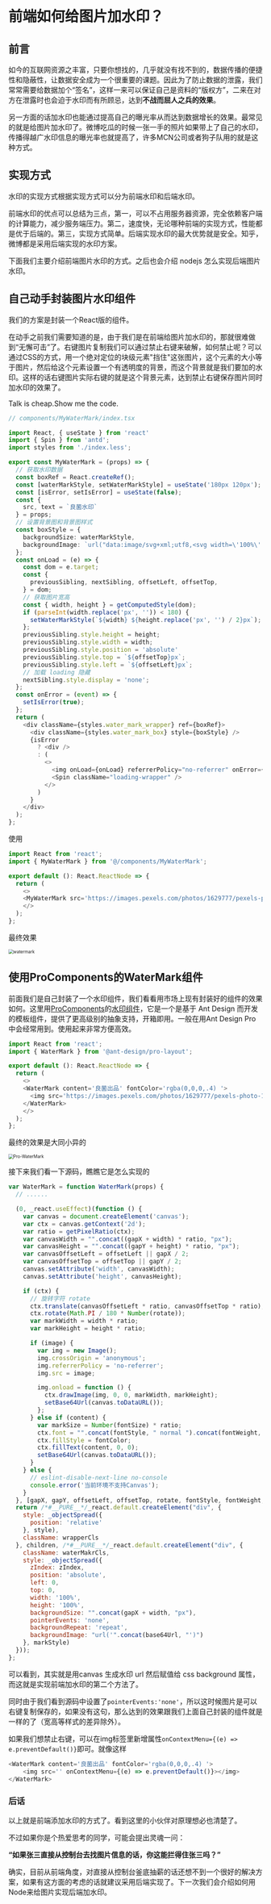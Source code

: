 # 前端如何给图片加水印？

## 前言

如今的互联网资源之丰富，只要你想找的，几乎就没有找不到的，数据传播的便捷性和隐蔽性，让数据安全成为一个很重要的课题。因此为了防止数据的泄露，我们常常需要给数据加个“签名”，这样一来可以保证自己是资料的“版权方”，二来在对方在泄露时也会迫于水印而有所顾忌，达到**不战而屈人之兵的效果**。

另一方面的话加水印也能通过提高自己的曝光率从而达到数据增长的效果。最常见的就是给图片加水印了。微博吃瓜的时候一张一手的照片如果带上了自己的水印，传播得越广水印信息的曝光率也就提高了，许多MCN公司或者狗子队用的就是这种方式。

## 实现方式

水印的实现方式根据实现方式可以分为前端水印和后端水印。

前端水印的优点可以总结为三点，第一，可以不占用服务器资源，完全依赖客户端的计算能力，减少服务端压力。第二，速度快，无论哪种前端的实现方式，性能都是优于后端的。第三，实现方式简单。后端实现水印的最大优势就是安全。知乎，微博都是采用后端实现的水印方案。

下面我们主要介绍前端图片水印的方式。之后也会介绍 nodejs 怎么实现后端图片水印。

## 自己动手封装图片水印组件

我们的方案是封装一个React版的组件。

在动手之前我们需要知道的是，由于我们是在前端给图片加水印的，那就很难做到“无懈可击”了。右键图片复制我们可以通过禁止右键来破解，如何禁止呢？可以通过CSS的方式，用一个绝对定位的块级元素"挡住"这张图片，这个元素的大小等于图片，然后给这个元素设置一个有透明度的背景，而这个背景就是我们要加的水印。这样的话右键图片实际右键的就是这个背景元素，达到禁止右键保存图片同时加水印的效果了。

Talk is cheap.Show me the code.

```typescript
// components/MyWaterMark/index.tsx

import React, { useState } from 'react'
import { Spin } from 'antd';
import styles from './index.less';

export const MyWaterMark = (props) => {
  // 获取水印数据
  const boxRef = React.createRef();
  const [waterMarkStyle, setWaterMarkStyle] = useState('180px 120px');
  const [isError, setIsError] = useState(false);
  const {
    src, text = `良菌水印`
  } = props;
  // 设置背景图和背景图样式
  const boxStyle = {
    backgroundSize: waterMarkStyle,
    backgroundImage: `url("data:image/svg+xml;utf8,<svg width=\'100%\' height=\'100%\' xmlns=\'http://www.w3.org/2000/svg\' version=\'1.1\'><text width=\'100%\' height=\'100%\' x=\'20\' y=\'68\'  transform=\'rotate(-20)\' fill=\'rgba(0, 0, 0, 0.4)\' font-size=\'14\' stroke=\'rgba(255, 255, 255, .2)\' stroke-width=\'1\'>${text}</text></svg>")`,
  };
  const onLoad = (e) => {
    const dom = e.target;
    const {
      previousSibling, nextSibling, offsetLeft, offsetTop,
    } = dom;
    // 获取图片宽高
    const { width, height } = getComputedStyle(dom);
    if (parseInt(width.replace('px', '')) < 180) {
      setWaterMarkStyle(`${width} ${height.replace('px', '') / 2}px`);
    };
    previousSibling.style.height = height;
    previousSibling.style.width = width;
    previousSibling.style.position = 'absolute'
    previousSibling.style.top = `${offsetTop}px`;
    previousSibling.style.left = `${offsetLeft}px`;
    // 加载 loading 隐藏
    nextSibling.style.display = 'none';
  };
  const onError = (event) => {
    setIsError(true);
  };
  return (
    <div className={styles.water_mark_wrapper} ref={boxRef}>
      <div className={styles.water_mark_box} style={boxStyle} />
      {isError
        ? <div />
        : (
          <>
            <img onLoad={onLoad} referrerPolicy="no-referrer" onError={onError} src={src} alt="图片显示错误" width='800px'/>
            <Spin className="loading-wrapper" />
          </>
        )
      }
    </div>
  );
};

```

使用

```typescript
import React from 'react';
import { MyWaterMark } from '@/components/MyWaterMark';

export default (): React.ReactNode => {
  return (
    <>
    <MyWaterMark src='https://images.pexels.com/photos/1629777/pexels-photo-1629777.jpeg?auto=compress&cs=tinysrgb&dpr=2&h=750&w=1260' />
    </>
  );
};

```

最终效果

<img src="./images/watermark.jpg" alt="watermark" style="zoom:60%;" />

## 使用ProComponents的WaterMark组件

前面我们是自己封装了一个水印组件，我们看看用市场上现有封装好的组件的效果如何。这里用[ProComponents](https://procomponents.ant.design)的[水印组件](https://procomponents.ant.design/components/water-mark)，它是一个是基于 Ant Design 而开发的模板组件，提供了更高级别的抽象支持，开箱即用。一般在用Ant Design Pro中会经常用到。使用起来非常方便高效。

```typescript
import React from 'react';
import { WaterMark } from '@ant-design/pro-layout';

export default (): React.ReactNode => {
  return (
    <>
    <WaterMark content='良菌出品' fontColor='rgba(0,0,0,.4)	'>
      <img src='https://images.pexels.com/photos/1629777/pexels-photo-1629777.jpeg?auto=compress&cs=tinysrgb&dpr=2&h=750&w=1260' width='800px' onContextMenu={(e) => e.preventDefault()}></img>
    </WaterMark>
    </>
  );
};
```

最终的效果是大同小异的

<img src="./images/Pro-WaterMark.jpg" alt="Pro-WaterMark" style="zoom:60%;" />

 接下来我们看一下源码，瞧瞧它是怎么实现的

```javascript
var WaterMark = function WaterMark(props) {
  // ......

  (0, _react.useEffect)(function () {
    var canvas = document.createElement('canvas');
    var ctx = canvas.getContext('2d');
    var ratio = getPixelRatio(ctx);
    var canvasWidth = "".concat((gapX + width) * ratio, "px");
    var canvasHeight = "".concat((gapY + height) * ratio, "px");
    var canvasOffsetLeft = offsetLeft || gapX / 2;
    var canvasOffsetTop = offsetTop || gapY / 2;
    canvas.setAttribute('width', canvasWidth);
    canvas.setAttribute('height', canvasHeight);

    if (ctx) {
      // 旋转字符 rotate
      ctx.translate(canvasOffsetLeft * ratio, canvasOffsetTop * ratio);
      ctx.rotate(Math.PI / 180 * Number(rotate));
      var markWidth = width * ratio;
      var markHeight = height * ratio;

      if (image) {
        var img = new Image();
        img.crossOrigin = 'anonymous';
        img.referrerPolicy = 'no-referrer';
        img.src = image;

        img.onload = function () {
          ctx.drawImage(img, 0, 0, markWidth, markHeight);
          setBase64Url(canvas.toDataURL());
        };
      } else if (content) {
        var markSize = Number(fontSize) * ratio;
        ctx.font = "".concat(fontStyle, " normal ").concat(fontWeight, " ").concat(markSize, "px/").concat(markHeight, "px ").concat(fontFamily);
        ctx.fillStyle = fontColor;
        ctx.fillText(content, 0, 0);
        setBase64Url(canvas.toDataURL());
      }
    } else {
      // eslint-disable-next-line no-console
      console.error('当前环境不支持Canvas');
    }
  }, [gapX, gapY, offsetLeft, offsetTop, rotate, fontStyle, fontWeight, width, height, fontFamily, fontColor, image, content, fontSize]);
  return /*#__PURE__*/_react.default.createElement("div", {
    style: _objectSpread({
      position: 'relative'
    }, style),
    className: wrapperCls
  }, children, /*#__PURE__*/_react.default.createElement("div", {
    className: waterMakrCls,
    style: _objectSpread({
      zIndex: zIndex,
      position: 'absolute',
      left: 0,
      top: 0,
      width: '100%',
      height: '100%',
      backgroundSize: "".concat(gapX + width, "px"),
      pointerEvents: 'none',
      backgroundRepeat: 'repeat',
      backgroundImage: "url('".concat(base64Url, "')")
    }, markStyle)
  }));
};
```

可以看到，其实就是用canvas 生成水印 url 然后赋值给 css background 属性，而这就是实现前端加水印的第二个方法了。

同时由于我们看到源码中设置了`pointerEvents:'none'`，所以这时候图片是可以右键复制保存的，如果没有这句，那么达到的效果跟我们上面自己封装的组件就是一样的了（宽高等样式的差异除外）。

如果我们想禁止右键，可以在img标签里新增属性`onContextMenu={(e) => e.preventDefault()}`即可。就像这样

```typescript
<WaterMark content='良菌出品' fontColor='rgba(0,0,0,.4)	'>
	<img src='' onContextMenu={(e) => e.preventDefault()}></img>
</WaterMark>
```



### 后话

以上就是前端添加水印的方式了。看到这里的小伙伴对原理想必也清楚了。

不过如果你是个热爱思考的同学，可能会提出灵魂一问：

**“如果张三直接从控制台去找图片信息的话，你这能拦得住张三吗？”**

确实，目前从前端角度，对直接从控制台釜底抽薪的话还想不到一个很好的解决方案，如果有这方面的考虑的话就建议采用后端实现了。下一次我们会介绍如何用Node来给图片实现后端加水印。

